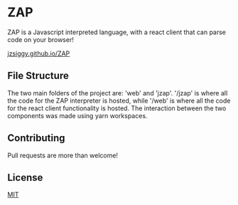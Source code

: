 # ZAP

ZAP is a Javascript interpreted language, with a react client that can parse code on your browser!

[jzsiggy.github.io/ZAP](https://jzsiggy.github.io/ZAP)

## File Structure
The two main folders of the project are: 'web' and 'jzap'. '/jzap' is where all the code for the ZAP interpreter is hosted, while '/web' is where all the code for the react client functionality is hosted. The interaction between the two components was made using yarn workspaces.

## Contributing
Pull requests are more than welcome!

## License
[MIT](https://choosealicense.com/licenses/mit/)
